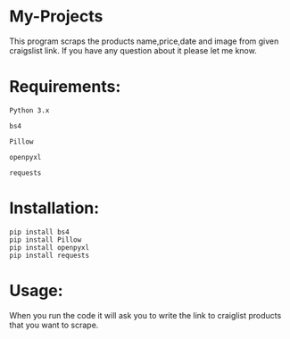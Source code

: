 # My-Projects


This program scraps the products name,price,date and image from given craigslist link. If you have any question about it please let me know.


# Requirements:

	Python 3.x

	bs4

	Pillow

	openpyxl

	requests

# Installation:

	pip install bs4
	pip install Pillow	
	pip install openpyxl
	pip install requests

# Usage:

When you run the code it will ask you to write the link to craiglist products that you want to scrape.  
